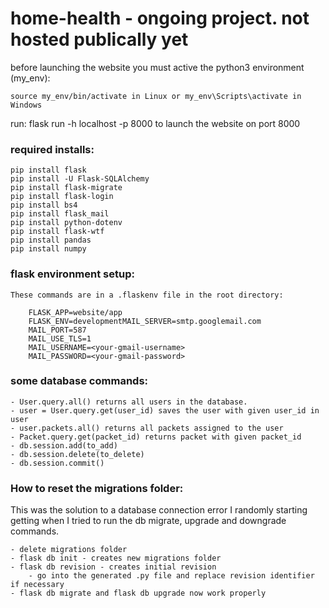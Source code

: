 # home-health - ongoing project. not hosted publically yet 

before launching the website you must active the python3 environment (my_env):
    
    source my_env/bin/activate in Linux or my_env\Scripts\activate in Windows

run: flask run -h localhost -p 8000 to launch the website on port 8000

### required installs: ####

    pip install flask
    pip install -U Flask-SQLAlchemy
    pip install flask-migrate
    pip install flask-login
    pip install bs4 
    pip install flask_mail
    pip install python-dotenv
    pip install flask-wtf
    pip install pandas
    pip install numpy

 ### flask environment setup: ###

    These commands are in a .flaskenv file in the root directory:

        FLASK_APP=website/app
        FLASK_ENV=developmentMAIL_SERVER=smtp.googlemail.com
        MAIL_PORT=587
        MAIL_USE_TLS=1
        MAIL_USERNAME=<your-gmail-username>
        MAIL_PASSWORD=<your-gmail-password>


### some database commands: ###

    - User.query.all() returns all users in the database.
    - user = User.query.get(user_id) saves the user with given user_id in user
    - user.packets.all() returns all packets assigned to the user
    - Packet.query.get(packet_id) returns packet with given packet_id
    - db.session.add(to_add)
    - db.session.delete(to_delete)
    - db.session.commit() 
    
### How to reset the migrations folder: ###
This was the solution to a database connection error I randomly starting getting when I tried to run the db migrate, upgrade and downgrade commands.

    - delete migrations folder
    - flask db init - creates new migrations folder
    - flask db revision - creates initial revision
        - go into the generated .py file and replace revision identifier if necessary 
    - flask db migrate and flask db upgrade now work properly 
